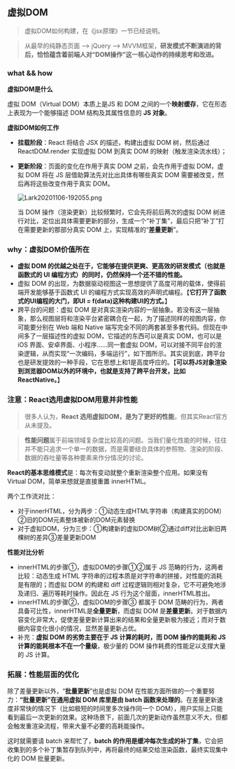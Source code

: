 ## 虚拟DOM

> 虚拟DOM如何构建，在《jsx原理》一节已经说明。

> 从最早的纯静态页面 --> jQuery --> MVVM框架，**研发模式不断演进的背后，恰恰蕴含着前端人对“DOM操作”这一核心动作的持续思考和改进。**

### what && how

**虚拟DOM是什么**

虚拟 DOM（Virtual DOM）本质上是JS 和 DOM 之间的一个**映射缓存**，它在形态上表现为一个能够描述 DOM 结构及其属性信息的 **JS 对象**。

**虚拟DOM如何工作**

- **挂载阶段**：React 将结合 JSX 的描述，构建出虚拟 DOM 树，然后通过 ReactDOM.render 实现虚拟 DOM 到真实 DOM 的映射（触发渲染流水线）；

- **更新阶段**：页面的变化在作用于真实 DOM 之前，会先作用于虚拟 DOM，虚拟 DOM 将在 JS 层借助算法先对比出具体有哪些真实 DOM 需要被改变，然后再将这些改变作用于真实 DOM。

  ![Lark20201106-192055.png](https://s0.lgstatic.com/i/image/M00/68/FE/CgqCHl-lMeWADhSdAABuVFS6_bo480.png)

  当 DOM 操作（渲染更新）比较频繁时，它会先将前后两次的虚拟 DOM 树进行对比，定位出具体需要更新的部分，生成一个“补丁集”，最后只把“补丁”打在需要更新的那部分真实 DOM 上，实现精准的“**差量更新**”。

### why：虚拟DOM价值所在

- **虚拟 DOM 的优越之处在于，它能够在提供更爽、更高效的研发模式（也就是函数式的 UI 编程方式）的同时，仍然保持一个还不错的性能。**
- 虚拟 DOM 的出现，为数据驱动视图这一思想提供了高度可用的载体，使得前端开发能够基于函数式 UI 的编程方式实现高效的声明式编程。【**它打开了函数式的UI编程的大门，即UI = f(data)这种构建UI的方式。**】
- 跨平台的问题：虚拟 DOM 是对真实渲染内容的一层抽象。若没有这一层抽象，那么视图层将和渲染平台紧密耦合在一起，为了描述同样的视图内容，你可能要分别在 Web 端和 Native 端写完全不同的两套甚至多套代码。但现在中间多了一层描述性的虚拟 DOM，它描述的东西可以是真实 DOM，也可以是iOS 界面、安卓界面、小程序......同一套虚拟 DOM，可以对接不同平台的渲染逻辑，从而实现“一次编码，多端运行”，如下图所示。其实说到底，跨平台也是研发提效的一种手段，它在思想上和1是高度呼应的。【**可以将JS对象渲染到浏览器DOM以外的环境中，也就是支持了跨平台开发，比如ReactNative。**】

### 注意：React选用虚拟DOM用意并非性能

> 很多人认为，**React 选用虚拟DOM，是为了更好的性能**，但其实React官方从未提及。

> **性能问题**属于前端领域复杂度比较高的问题。当我们量化性能的时候，往往并不能只追求一个单一的数据，而是需要结合具体的参照物、渲染的阶段、数据的吞吐量等各种要素来作分情况的讨论。

**React的基本思维模式**是：每次有变动就整个重新渲染整个应用。如果没有 Virtual DOM，简单来想就是直接重置 innerHTML。

两个工作流对比：

- 对于innerHTML，分为两步：①动态生成HTML字符串（构建真实的DOM）②旧的DOM元素整体被新的DOM元素替换
- 对于虚拟DOM，分为三步：①构建新的虚拟DOM树②通过diff对比出新旧两棵树的差异③差量更新DOM

**性能对比分析**

- innerHTML的步骤①，虚拟DOM的步骤①②属于 JS 范畴的行为，这两者比较：动态生成 HTML 字符串的过程本质是对字符串的拼接，对性能的消耗是有限的；而虚拟 DOM 的构建和 diff 过程逻辑则相对复杂，它不可避免地涉及递归、遍历等耗时操作。因此在 JS 行为这个层面，innerHTML胜出。
- innerHTML的步骤②，虚拟DOM的步骤③ 都属于 DOM 范畴的行为，两者具备可比性，innerHTML是**全量更新**，而虚拟 DOM 是**差量更新**。对于数据内容变化非常大，促使差量更新计算出来的结果和全量更新极为接近；而对于数据内容变化很小的情况，显然差量更新占优。
- 补充：**虚拟 DOM 的劣势主要在于 JS 计算的耗时，而 DOM 操作的能耗和 JS 计算的能耗根本不在一个量级**，极少量的 DOM 操作耗费的性能足以支撑大量的 JS 计算。

### 拓展：性能层面的优化

除了差量更新以外，“**批量更新**”也是虚拟 DOM 在性能方面所做的一个重要努力：**“批量更新”在通用虚拟 DOM 库里是由 batch 函数来处理的**。在差量更新速度非常快的情况下（比如极短的时间里多次操作同一个 DOM），用户实际上只能看到最后一次更新的效果。这种场景下，前面几次的更新动作虽然意义不大，但都会触发重渲染流程，带来大量不必要的高耗能操作。

这时就需要请 batch 来帮忙了，**batch 的作用是缓冲每次生成的补丁集**，它会把收集到的多个补丁集暂存到队列中，再将最终的结果交给渲染函数，最终实现集中化的 DOM 批量更新。

